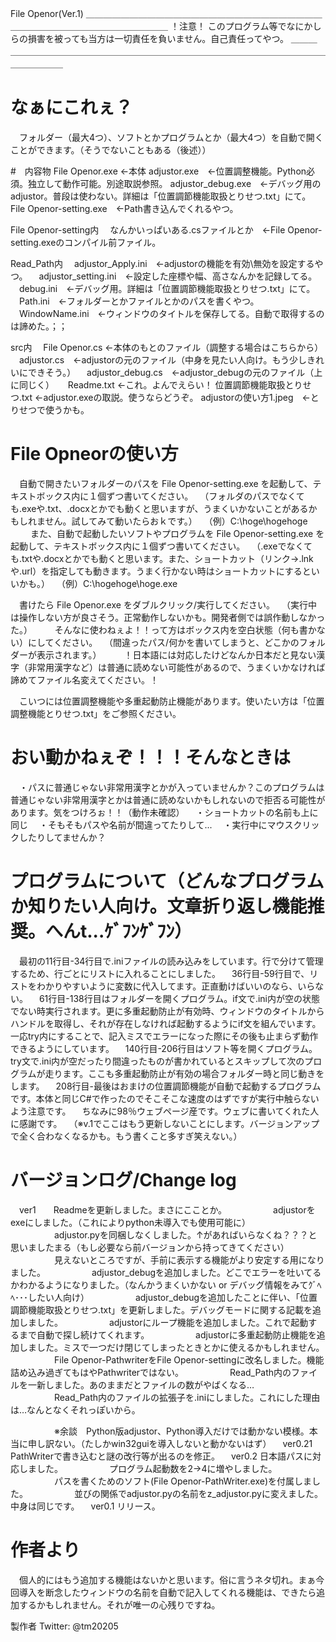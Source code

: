 File Openor(Ver.1)
＿＿＿＿＿＿＿＿＿＿＿＿＿＿＿＿＿＿＿＿＿＿＿＿＿＿＿＿＿＿＿＿＿＿＿＿＿＿＿＿＿＿＿＿＿
！注意！
このプログラム等でなにかしらの損害を被っても当方は一切責任を負いません。自己責任ってやつ。
＿＿＿＿＿＿＿＿＿＿＿＿＿＿＿＿＿＿＿＿＿＿＿＿＿＿＿＿＿＿＿＿＿＿＿＿＿＿＿＿＿＿＿＿＿


# なぁにこれぇ？
　フォルダー（最大4つ）、ソフトとかプログラムとか（最大4つ）を自動で開くことができます。（そうでないこともある（後述））


#　内容物
File Openor.exe ←本体
adjustor.exe　←位置調整機能。Python必須。独立して動作可能。別途取説参照。
adjustor_debug.exe　←デバッグ用のadjustor。普段は使わない。詳細は「位置調節機能取扱とりせつ.txt」にて。
File Openor-setting.exe　←Path書き込んでくれるやつ。

File Openor-setting内
　なんかいっぱいある.csファイルとか　←File Openor-setting.exeのコンパイル前ファイル。

Read_Path内
　adjustor_Apply.ini　←adjustorの機能を有効\無効を設定するやつ。
　adjustor_setting.ini　←設定した座標や幅、高さなんかを記録してる。
　debug.ini　←デバッグ用。詳細は「位置調節機能取扱とりせつ.txt」にて。
　Path.ini　←フォルダーとかファイルとかのパスを書くやつ。
　WindowName.ini　←ウィンドウのタイトルを保存してる。自動で取得するのは諦めた。；；

src内
　File Openor.cs ←本体のもとのファイル（調整する場合はこちらから）
　adjustor.cs　←adjustorの元のファイル（中身を見たい人向け。もう少しきれいにできそう。）
　adjustor_debug.cs　←adjustor_debugの元のファイル（上に同じく）
　
Readme.txt ←これ。よんでえらい！
位置調節機能取扱とりせつ.txt ←adjustor.exeの取説。使うならどうぞ。
adjustorの使い方1.jpeg　←とりせつで使うかも。


# File Opneorの使い方
　自動で開きたいフォルダーのパスを File Openor-setting.exe を起動して、テキストボックス内に１個ずつ書いてください。
　（フォルダのパスでなくても.exeや.txt、.docxとかでも動くと思いますが、うまくいかないことがあるかもしれません。試してみて動いたらおｋです。）
　（例）C:\hoge\hogehoge
　
　また、自動で起動したいソフトやプログラムを File Openor-setting.exe を起動して、テキストボックス内に１個ずつ書いてください。
　（.exeでなくても.txtや.docxとかでも動くと思います。また、ショートカット（リンク→.lnkや.url）を指定しても動きます。うまく行かない時はショートカットにするといいかも。）
　（例）C:\hogehoge\hoge.exe

　書けたら File Openor.exe をダブルクリック/実行してください。
　（実行中は操作しない方が良さそう。正常動作しないかも。開発者側では誤作動しなかった。）
　
　そんなに使わねぇよ！！って方はボックス内を空白状態（何も書かない）にしてください。
　（間違ったパス/何かを書いてしまうと、どこかのフォルダーが表示されます。）
　
　！日本語には対応したけどなんか日本だと見ない漢字（非常用漢字など）は普通に読めない可能性があるので、うまくいかなければ諦めてファイル名変えてください。！

　こいつには位置調整機能や多重起動防止機能があります。使いたい方は「位置調整機能とりせつ.txt」をご参照ください。


# おい動かねぇぞ！！！そんなときは
　・パスに普通じゃない非常用漢字とかが入っていませんか？このプログラムは普通じゃない非常用漢字とかは普通に読めないかもしれないので拒否る可能性があります。気をつけろぉ！！（動作未確認）
　・ショートカットの名前も上に同じ
　・そもそもパスや名前が間違ってたりして...
　・実行中にマウスクリックしたりしてませんか？


# プログラムについて（どんなプログラムか知りたい人向け。文章折り返し機能推奨。へんt...ｹﾞﾌﾝｹﾞﾌﾝ）
　最初の11行目-34行目で.iniファイルの読み込みをしています。行で分けて管理するため、行ごとにリストに入れることにしました。
　36行目-59行目で、リストをわかりやすいように変数に代入してます。正直動けばいいのなら、いらない。
　61行目-138行目はフォルダーを開くプログラム。if文で.ini内が空の状態でない時実行されます。更に多重起動防止が有効時、ウィンドウのタイトルからハンドルを取得し、それが存在しなければ起動するようにif文を組んでいます。一応try内にすることで、記入ミスでエラーになった際にその後も止まらず動作できるようにしています。
　140行目-206行目はソフト等を開くプログラム。try文で.ini内が空だったり間違ったものが書かれているとスキップして次のプログラムが走ります。ここも多重起動防止が有効の場合フォルダー時と同じ動きをします。
　208行目-最後はおまけの位置調節機能が自動で起動するプログラムです。本体と同じC#で作ったのでそこそこな速度のはずですが実行中触らないよう注意です。
　ちなみに98％ウェブページ産です。ウェブに書いてくれた人に感謝です。
　（※v.1でここはもう更新しないことにします。バージョンアップで全く合わなくなるかも。もう書くこと多すぎ笑えない。）


# バージョンログ/Change log
　ver1　　Readmeを更新しました。まさにこことか。
　　　　　adjustorをexeにしました。（これによりpython未導入でも使用可能に）
　　　　　adjustor.pyを同梱しなくしました。↑があればいらなくね？？？と思いましたまる（もし必要なら前バージョンから持ってきてください）
　　　　　見えないところですが、手前に表示する機能がより安定する用になりました。
　　　　　adjustor_debugを追加しました。どこでエラーを吐いてるかわかるようになりました。（なんかうまくいかない or デバッグ情報をみてｸﾞﾍﾍ･･･したい人向け）
　　　　　adjustor_debugを追加したことに伴い、「位置調節機能取扱とりせつ.txt」を更新しました。デバッグモードに関する記載を追加しました。
　　　　　adjustorにループ機能を追加しました。これで起動するまで自動で探し続けてくれます。
　　　　　adjustorに多重起動防止機能を追加しました。ミスで一つだけ閉じてしまったときとかに使えるかもしれません。
　　　　　File Openor-PathwriterをFile Openor-settingに改名しました。機能詰め込み過ぎてもはやPathwriterではない。
　　　　　Read_Path内のファイルを一新しました。あのままだとファイルの数がやばくなる…
　　　　　Read_Path内のファイルの拡張子を.iniにしました。これにした理由は…なんとなくそれっぽいから。

　　　　　※余談　Python版adjustor、Python導入だけでは動かない模様。本当に申し訳ない。（たしかwin32guiを導入しないと動かないはず）
　ver0.21 PathWriterで書き込むと謎の改行等が出るのを修正。
　ver0.2 日本語パスに対応しました。
　　　　　プログラム起動数を2→4に増やしました。
　　　　　パスを書くためのソフト(File Openor-PathWriter.exe)を付属しました。
　　　　　並びの関係でadjustor.pyの名前をz_adjustor.pyに変えました。中身は同じです。
　ver0.1 リリース。


# 作者より
　個人的にはもう追加する機能はないかと思います。俗に言うネタ切れ。まぁ今回導入を断念したウィンドウの名前を自動で記入してくれる機能は、できたら追加するかもしれません。それが唯一の心残りですね。


製作者 Twitter: @tm20205
